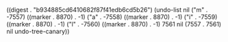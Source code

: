 
((digest . "b934885cd6410682f87f41edb6cd5b26") (undo-list nil ("m" . -7557) ((marker . 8870) . -1) ("a" . -7558) ((marker . 8870) . -1) ("i" . -7559) ((marker . 8870) . -1) ("l" . -7560) ((marker . 8870) . -1) 7561 nil (7557 . 7561) nil undo-tree-canary))
